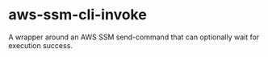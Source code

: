 # aws-ssm-cli-invoke

A wrapper around an AWS SSM send-command that can optionally wait for execution success.
